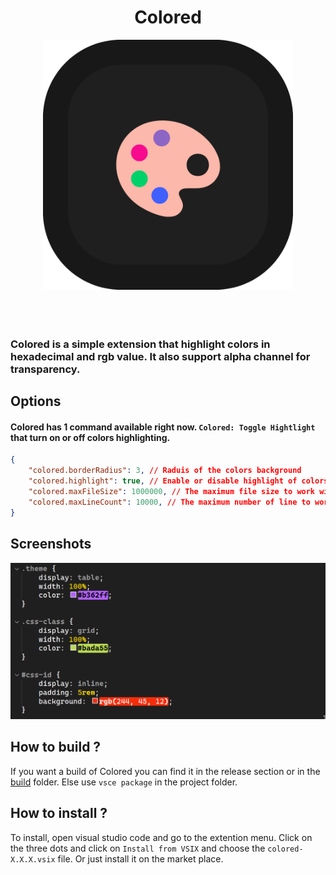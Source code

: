 <div align="center">
	<h1>Colored</h1>
</div>

<div align="center">
	<img width="400px" src="./resources/logo.png" alt="">
</div>

<br>

<div align="center">
	<img src="https://img.shields.io/visual-studio-marketplace/r/gael-lopes-da-silva.colored?style=for-the-badge&labelColor=000000" alt="">
	<img src="https://img.shields.io/visual-studio-marketplace/i/gael-lopes-da-silva.colored?style=for-the-badge&labelColor=000000" alt="">
	<img src="https://img.shields.io/visual-studio-marketplace/d/gael-lopes-da-silva.colored?style=for-the-badge&labelColor=000000" alt="">
</div>

<div align="center">
	<a href="./LICENSE.md">
		<img src="https://img.shields.io/badge/license-BSD%203--Clause-blue?style=for-the-badge&labelColor=000000" alt="">
	</a>
</div>

### Colored is a simple extension that highlight colors in hexadecimal and rgb value. It also support alpha channel for transparency.

## Options
#### Colored has 1 command available right now. `Colored: Toggle Hightlight` that turn on or off colors highlighting.

~~~json
{
	"colored.borderRadius": 3, // Raduis of the colors background
	"colored.highlight": true, // Enable or disable highlight of colors
    "colored.maxFileSize": 1000000, // The maximum file size to work with
    "colored.maxLineCount": 10000, // The maximum number of line to work with
}
~~~

## Screenshots
<img src="./screenshots/colored_1.png" alt="">

## How to build ?
If you want a build of Colored you can find it in the release section or in the [build](./build/) folder. Else use `vsce package` in the project folder.

## How to install ?
To install, open visual studio code and go to the extention menu. Click on the three dots and click on `Install from VSIX` and choose the `colored-X.X.X.vsix` file. Or just install it on the market place.